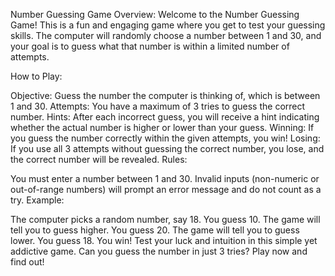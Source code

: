 Number Guessing Game
Overview:
Welcome to the Number Guessing Game! This is a fun and engaging game where you get to test your guessing skills. The computer will randomly choose a number between 1 and 30, and your goal is to guess what that number is within a limited number of attempts.

How to Play:

Objective: Guess the number the computer is thinking of, which is between 1 and 30.
Attempts: You have a maximum of 3 tries to guess the correct number.
Hints: After each incorrect guess, you will receive a hint indicating whether the actual number is higher or lower than your guess.
Winning: If you guess the number correctly within the given attempts, you win!
Losing: If you use all 3 attempts without guessing the correct number, you lose, and the correct number will be revealed.
Rules:

You must enter a number between 1 and 30.
Invalid inputs (non-numeric or out-of-range numbers) will prompt an error message and do not count as a try.
Example:

The computer picks a random number, say 18.
You guess 10. The game will tell you to guess higher.
You guess 20. The game will tell you to guess lower.
You guess 18. You win!
Test your luck and intuition in this simple yet addictive game. Can you guess the number in just 3 tries? Play now and find out!

